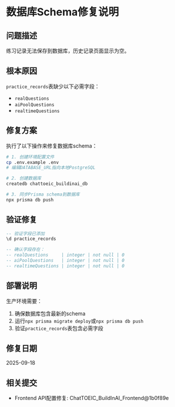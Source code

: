 # 数据库Schema修复说明

## 问题描述
练习记录无法保存到数据库，历史记录页面显示为空。

## 根本原因
`practice_records`表缺少以下必需字段：
- `realQuestions`
- `aiPoolQuestions`
- `realtimeQuestions`

## 修复方案
执行了以下操作来修复数据库schema：

```bash
# 1. 创建环境配置文件
cp .env.example .env
# 编辑DATABASE_URL指向本地PostgreSQL

# 2. 创建数据库
createdb chattoeic_buildinai_db

# 3. 同步Prisma schema到数据库
npx prisma db push
```

## 验证修复
```sql
-- 验证字段已添加
\d practice_records

-- 确认字段存在：
-- realQuestions     | integer | not null | 0
-- aiPoolQuestions   | integer | not null | 0
-- realtimeQuestions | integer | not null | 0
```

## 部署说明
生产环境需要：
1. 确保数据库包含最新的schema
2. 运行`npx prisma migrate deploy`或`npx prisma db push`
3. 验证`practice_records`表包含必需字段

## 修复日期
2025-09-18

## 相关提交
- Frontend API配置修复: ChatTOEIC_BuildInAI_Frontend@1b0f89e